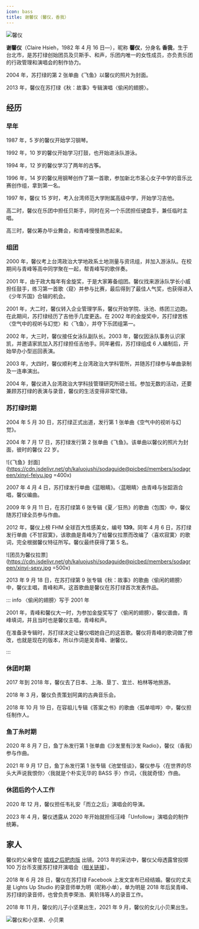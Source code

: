 ```yaml
---
icon: bass
title: 谢馨仪（馨仪，香我）
---
```


![馨仪](https://cdn.jsdelivr.net/gh/kaluojushi/sodaguide@picbed/members/sodagreen/xinyi.jpg)

**谢馨仪**（Claire Hsieh，1982 年 4 月 16 日—），昵称 **馨仪**，分身名 **香我**，生于台北市，是苏打绿创始团员及贝斯手、和声，乐团内唯一的女性成员，亦负责乐团的行政管理和演唱会的制作协力。

2004 年，苏打绿的第 2 张单曲《飞鱼》以馨仪的照片为封面。

2013 年，馨仪在苏打绿《秋：故事》专辑演唱〈偷闲的翅膀〉。

## 经历

### 早年

1987 年，5 岁的馨仪开始学习钢琴。

1992 年，10 岁的馨仪开始学习打鼓，也开始进泳队游泳。

1994 年，12 岁的馨仪学习了两年的古筝。

1996 年，14 岁的馨仪用钢琴创作了第一首歌，参加新北市圣心女子中学的音乐比赛创作组，拿到第一名。

1997 年，馨仪 15 岁时，考入台湾师范大学附属高级中学，开始学习吉他。

高二时，馨仪在乐团中担任贝斯手，同时在另一个乐团担任键盘手，兼任临时主唱。

高三时，馨仪筹办毕业舞会，和青峰慢慢熟悉起来。

### 组团

2000 年，馨仪考上台湾政治大学地政系土地测量与资讯组，并加入游泳队。在校期间与青峰等高中同学聚在一起，帮青峰写的歌伴奏。

2001 年，由于政大每年有金旋奖，于是大家筹备组团。馨仪找来游泳队学长小威担任鼓手，练习第一首歌〈窥〉并参与比赛，最后得到了最佳人气奖，也获得进入《少年ㄞ国》合辑的机会。

2001 年，大二时，馨仪转入企业管理学系，馨仪开始学院、泳池、练团三边跑。在此期间，苏打绿经历了吉他手几度更迭。在 2002 年的金旋奖中，苏打绿苦练〈空气中的视听与幻觉〉和〈飞鱼〉，并夺下乐团组第一。

2002 年，大三时，馨仪接任女泳队副队长。2003 年，馨仪因泳队事务认识家凯，并邀请家凯加入苏打绿担任吉他手。同年暑假，苏打绿组成 6 人编制后，开始举办小型巡回表演。

2003 年，大四时，馨仪顺利考上台湾政治大学科管所，并随苏打绿参与单曲录制及一连串演出。

2004 年，馨仪进入台湾政治大学科技管理研究所硕士班。参加无数的活动，还要兼顾苏打绿的表演与录音，馨仪的生活变得非常忙碌。

### 苏打绿时期

2004 年 5 月 30 日，苏打绿正式出道，发行第 1 张单曲《空气中的视听与幻觉》。

2004 年 7 月 17 日，苏打绿发行第 2 张单曲《飞鱼》。该单曲以馨仪的照片为封面，彼时的馨仪 22 岁。

![《飞鱼》封面](https://cdn.jsdelivr.net/gh/kaluojushi/sodaguide@picbed/members/sodagreen/xinyi-feiyu.jpg =400x)

2007 年 4 月 4 日，苏打绿发行单曲《蓝眼睛》。〈蓝眼睛〉由青峰与张韶涵合唱，馨仪编曲。

2009 年 9 月 11 日，在苏打绿第 6 张专辑《夏／狂热》的歌曲〈包围〉中，馨仪随苏打绿全员参与作曲。

2012 年，馨仪上榜 FHM 全球百大性感美女，编号 **139**。同年 4 月 6 日，苏打绿发行单曲《不甘寂寞》，该歌曲是青峰为了给馨仪拉票而改编了〈喜欢寂寞〉的歌词，完全根据馨仪特征所写。馨仪最终获得了第 5 名。

![团员为馨仪拉票](https://cdn.jsdelivr.net/gh/kaluojushi/sodaguide@picbed/members/sodagreen/xinyi-sexy.jpg =500x)

2013 年 9 月 18 日，在苏打绿第 9 张专辑《秋：故事》的歌曲〈偷闲的翅膀〉中，馨仪主唱，青峰和声。这首歌曲是馨仪在苏打绿首次发表作品。

::: info 〈偷闲的翅膀〉写于 2001 年

2001 年，青峰和馨仪大一时，为参加金旋奖写了〈偷闲的翅膀〉，馨仪谱曲，青峰填词，并且当时也是馨仪主唱，青峰和声。

在准备录专辑时，苏打绿决定让馨仪唱她自己的这首歌。馨仪将青峰的歌词做了修改，也就是现在的版本，所以作词是吴青峰、谢馨仪。

:::

### 休团时期

2017 年到 2018 年，馨仪去了日本、上海、垦丁、宜兰、柏林等地旅游。

2018 年 3 月，馨仪负责策划阿龚的古典音乐会。

2018 年 10 月 19 日，在容祖儿专辑《答案之书》的歌曲〈孤单喧哗〉中，馨仪担任制作人。

### 鱼丁糸时期

2020 年 8 月 7 日，鱼丁糸发行第 1 张单曲《沙发里有沙发 Radio》，馨仪（香我）参与作曲。

2021 年 9 月 17 日，鱼丁糸发行第 1 张专辑《池堂怪谈》，馨仪参与〈在世界的尽头大声说我恨你〉〈我就是个朴实无华的 BASS 手〉作词，〈我就奇怪〉作曲。

### 休团后的个人工作

2020 年 12 月，馨仪担任韦礼安「而立之后」演唱会的导演。

2023 年 4 月，馨仪透露从 2020 年开始就担任汪峰「Unfollow」演唱会的制作统筹。

## 家人

馨仪的父亲曾在 [嬉戏之后肥肉版](https://www.bilibili.com/video/av2258352/) 出镜。2013 年的采访中，馨仪父母透露曾投掷 100 万台币支援苏打绿开演唱会（[相关链接](https://www.bilibili.com/video/BV1bF41157pm/)）。

2018 年 6 月 28 日，馨仪在苏打绿 Facebook 上发文宣布已经结婚。馨仪的丈夫是 Lights Up Studio 的录音师单为明（昵称小单），单为明是 2018 年后吴青峰、苏打绿的录音师，也曾负责李荣浩、黄玠玮等人的录音工作。

2018 年 11 月，馨仪的儿子小坚果出生，2021 年 9 月，馨仪的女儿小贝果出生。 

![馨仪和小坚果、小贝果](https://cdn.jsdelivr.net/gh/kaluojushi/sodaguide@picbed/members/sodagreen/xinyi-kids.jpg)
